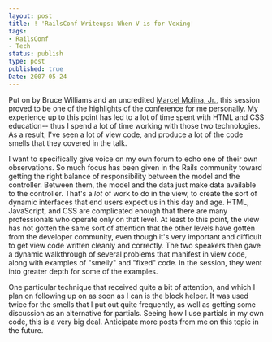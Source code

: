 ```yaml
---
layout: post
title: ! 'RailsConf Writeups: When V is for Vexing'
tags:
- RailsConf
- Tech
status: publish
type: post
published: true
Date: 2007-05-24
---
```

Put on by Bruce Williams and an uncredited [Marcel Molina, Jr.](http://marcelmolina.com/), this session proved to be one of the highlights of the conference for me personally.  My experience up to this point has led to a lot of time spent with <span class="caps">HTML</span> and <span class="caps">CSS</span> education-- thus I spend a lot of time working with those two technologies.  As a result, I've seen a lot of view code, and produce a lot of the code smells that they covered in the talk.


I want to specifically give voice on my own forum to echo one of their own observations.  So much focus has been given in the Rails community toward getting the right balance of responsibility between the model and the controller.  Between them, the model and the data just make data available to the controller.  That's a *lot* of work to do in the view, to create the sort of dynamic interfaces that end users expect us in this day and age.  <span class="caps">HTML</span>, JavaScript, and <span class="caps">CSS</span> are complicated enough that there are many professionals who operate only on that level.  At least to this point, the view has not gotten the same sort of attention that the other levels have gotten from the developer community, even though it's very important and difficult to get view code written cleanly and correctly.  The two speakers then gave a dynamic walkthrough of several problems that manifest in view code, along with examples of "smelly" and "fixed" code.  In the session, they went into greater depth for some of the examples.


One particular technique that received quite a bit of attention, and which I plan on following up on as soon as I can is the block helper.  It was used twice for the smells that I put out quite frequently, as well as getting some discussion as an alternative for partials.  Seeing how I use partials in my own code, this is a very big deal.  Anticipate more posts from me on this topic in the future.
